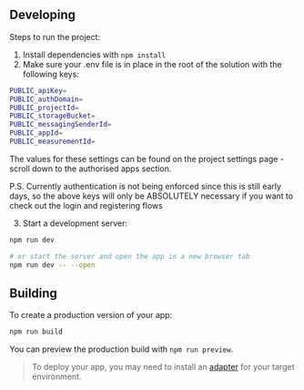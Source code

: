 
## Developing

Steps to run the project:
1. Install dependencies with `npm install`
2. Make sure your .env file is in place in the root of the solution with the following keys:
```bash
PUBLIC_apiKey=
PUBLIC_authDomain=
PUBLIC_projectId=
PUBLIC_storageBucket=
PUBLIC_messagingSenderId=
PUBLIC_appId=
PUBLIC_measurementId=
```
The values for these settings can be found on the project settings page - scroll down to the authorised apps section.

P.S. Currently authentication is not being enforced since this is still early days, so the above keys will only be ABSOLUTELY necessary if you want to check out the login and registering flows

3. Start a development server:

```bash
npm run dev

# or start the server and open the app in a new browser tab
npm run dev -- --open
```

## Building

To create a production version of your app:

```bash
npm run build
```

You can preview the production build with `npm run preview`.

> To deploy your app, you may need to install an [adapter](https://kit.svelte.dev/docs/adapters) for your target environment.
